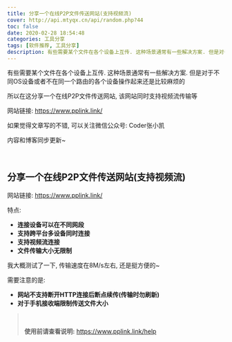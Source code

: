 ```yaml
---
title: 分享一个在线P2P文件传送网站(支持视频流)
cover: http://api.mtyqx.cn/api/random.php?44
toc: false
date: 2020-02-28 18:54:48
categories: 工具分享
tags: [软件推荐, 工具分享]
description: 有些需要某个文件在各个设备上互传. 这种场景通常有一些解决方案. 但是对于不同OS设备或者不在同一个路由的各个设备操作起来还是比较麻烦的. 所以在这分享一个在线P2P文件传送网站(支持视频流)
---
```


有些需要某个文件在各个设备上互传. 这种场景通常有一些解决方案. 但是对于不同OS设备或者不在同一个路由的各个设备操作起来还是比较麻烦的

所以在这分享一个在线P2P文件传送网站, 该网站同时支持视频流传输等

网站链接: https://www.pplink.link/

如果觉得文章写的不错, 可以关注微信公众号: Coder张小凯

内容和博客同步更新~

<br/>

<!--more-->

## 分享一个在线P2P文件传送网站(支持视频流)

网站链接: https://www.pplink.link/

特点:

-   **连接设备可以在不同网段**
-   **支持跨平台多设备同时连接**
-   **支持视频流连接**
-   **文件传输大小无限制**

我大概测试了一下, 传输速度在8M/s左右, 还是挺方便的~

需要注意的是:

-   **网站不支持断开HTTP连接后断点续传(传输时勿刷新)** 
-   **对于手机接收端限制传送文件大小**

><br/>
>
>**使用前请查看说明:** https://www.pplink.link/help

<br/>